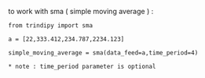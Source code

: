 to work with sma ( simple moving average ) :

```
from trindipy import sma

a = [22,333.412,234.787,2234.123]

simple_moving_average = sma(data_feed=a,time_period=4)

* note : time_period parameter is optional
```

